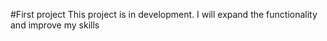 #First project
This project is in development. I will expand the functionality and improve my skills
